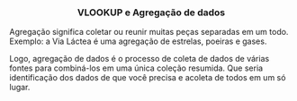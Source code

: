 ### <center> VLOOKUP e Agregação de dados </center>

Agregação significa coletar ou reunir muitas peças separadas em um todo. Exemplo: a Via Láctea é uma agregação de estrelas, poeiras e gases. <br>

Logo, agregação de dados é o processo de coleta de dados de várias fontes para combiná-los em uma única coleção resumida. Que seria identificação dos dados de que você precisa e acoleta de todos em um só lugar. <br>

